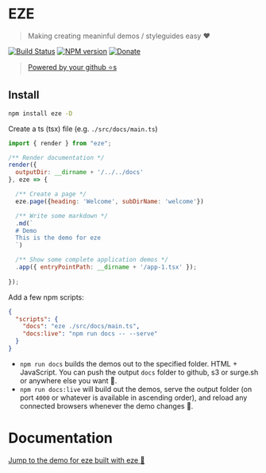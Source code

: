 # EZE

> Making creating meaninful demos / styleguides easy ❤️

[![Build Status][travis-image]][travis-url]
[![NPM version][npm-image]][npm-url]
[![Donate][paypal-image]][paypal-url]

> [Powered by your github ⭐s](https://github.com/basarat/eze/stargazers)

## Install

```bash
npm install eze -D
```

Create a ts (tsx) file (e.g. `./src/docs/main.ts`)

```js
import { render } from "eze";

/** Render documentation */
render({
  outputDir: __dirname + '/../../docs'
}, eze => {

  /** Create a page */
  eze.page({heading: 'Welcome', subDirName: 'welcome'})

  /** Write some markdown */
  .md(`
  # Demo
  This is the demo for eze
  `)

  /** Show some complete application demos */
  .app({ entryPointPath: __dirname + '/app-1.tsx' });
  
});
```

Add a few npm scripts:

```json
{
  "scripts": {
    "docs": "eze ./src/docs/main.ts",
    "docs:live": "npm run docs -- --serve"
  }
}
```

* `npm run docs` builds the demos out to the specified folder. HTML + JavaScript. You can push the output `docs` folder to github, s3 or surge.sh or anywhere else you want  🌹.
* `npm run docs:live` will build out the demos, serve the output folder (on port `4000` or whatever is available in ascending order), and reload any connected browsers whenever the demo changes 🌹.

# Documentation

[Jump to the demo for eze built with eze 📝](http://basarat.com/eze)


[travis-image]:https://travis-ci.org/basarat/eze.svg?branch=master
[travis-url]:https://travis-ci.org/basarat/eze
[npm-image]:https://img.shields.io/npm/v/eze.svg?style=flat
[npm-url]:https://npmjs.org/package/eze
[paypal-image]:https://img.shields.io/badge/Donate-PayPal-green.svg
[paypal-url]:https://www.paypal.me/basaratali
